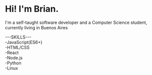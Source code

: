 # Hi! I'm Brian. 
I'm a self-taught software developer and a Computer Science student, currently living in Buenos Aires


---SKILLS--- <br>
-JavaScript(ES6+) <br>
-HTML/CSS <br>
-React <br>
-Node.js <br>
-Python <br>
-Linux <br>
 
